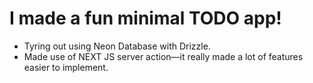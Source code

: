 # I made a fun minimal TODO app!

- Tyring out using Neon Database with Drizzle.
- Made use of NEXT JS server action—it really made a lot of features easier to implement.
